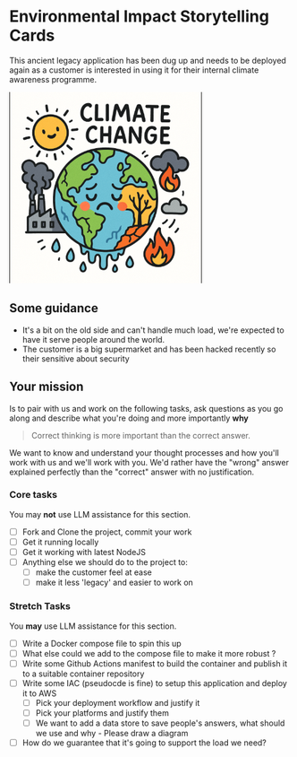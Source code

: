 # Environmental Impact Storytelling Cards

This ancient legacy application has been dug up and needs to be deployed again as a customer is interested in using it for their internal climate awareness programme.

![alt text](image.png)

## Some guidance

- It's a bit on the old side and can't handle much load, we're expected to have it serve people around the world.
- The customer is a big supermarket and has been hacked recently so their sensitive about security

## Your mission

Is to pair with us and work on the following tasks, ask questions as you go along and describe what you're doing and more importantly **why**

> Correct thinking is more important than the correct answer.

We want to know and understand your thought processes and how you'll work with us and we'll work with you.  We'd rather have the "wrong" answer explained perfectly than the "correct" answer with no justification.

### Core tasks

You may **not** use LLM assistance for this section.

- [ ] Fork and Clone the project, commit your work
- [ ] Get it running locally
- [ ] Get it working with latest NodeJS
- [ ] Anything else we should do to the project to:
  - [ ] make the customer feel at ease
  - [ ] make it less 'legacy' and easier to work on

### Stretch Tasks

You **may** use LLM assistance for this section.

- [ ] Write a Docker compose file to spin this up
- [ ] What else could we add to the compose file to make it more robust ?
- [ ] Write some Github Actions manifest to build the container and publish it to a suitable container repository
- [ ] Write some IAC (pseudocde is fine) to setup this application and deploy it to AWS
  - [ ] Pick your deployment workflow and justify it
  - [ ] Pick your platforms and justify them
  - [ ] We want to add a data store to save people's answers, what should we use and why - Please draw a diagram
- [ ] How do we guarantee that it's going to support the load we need?
